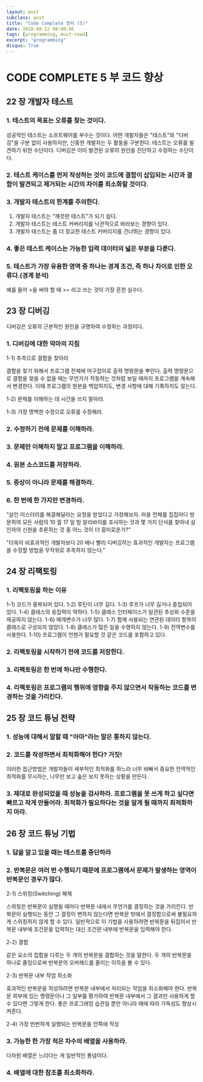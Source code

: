 ```yaml
---
layout: post
subclass: post
title: "Code Complete 정리 (5)"
date: 2018-08-12 00:00:05
tags: [programming, must-read]
excerpt: "programming"
disqus: True
---
```


# CODE COMPLETE 5 부 코드 향상

## 22 장 개발자 테스트

### 1. 테스트의 목표는 오류를 찾는 것이다.

성공적인 테스트는 소프트웨어를 부수는 것이다. 어떤 개발자들은 "테스트"와 "디버깅"을 구분 없이 사용하지만, 신중한 개발자는 두 활동을 구분한다. 테스트는 오류를 발견하기 위한 수단이다. 디버깅은 이미 발견된 오류의 원인을 진단하고 수정하는 수단이다.

### 2. 테스트 케이스를 먼저 작성하는 것이 코드에 결함이 삽입되는 시간과 결함이 발견되고 제거되는 시간의 차이를 최소화할 것이다.

### 3. 개발자 테스트의 한계를 주의한다.

1.  개발자 테스트는 "깨끗한 테스트"가 되기 쉽다.
2.  개발자 테스트는 테스트 커버리지를 낙관적으로 바라보는 경향이 있다.
3.  개발자 테스트는 좀 더 정교한 테스트 커버리지를 건너뛰는 경향이 있다.

### 4. 좋은 테스트 케이스는 가능한 입력 데이터의 넓은 부분을 다룬다.

### 5. 테스트가 가장 유용한 영역 중 하나는 경계 조건, 즉 하나 차이로 인한 오류다.(경계 분석)

예를 들어 >을 써야 할 때 >= 라고 쓰는 것이 가장 흔한 실수다.

## 23 장 디버깅

디버깅은 오류의 근본적인 원인을 규명하여 수정하는 과정이다.

### 1. 디버깅에 대한 악마의 지침

1-1) 추측으로 결함을 찾아라

결함을 찾기 위해서 프로그램 전체에 마구잡이로 출력 명령문을 뿌린다. 출력 명령문으로 결함을 찾을 수 없을 때는 무언가가 작동하는 것처럼 보일 때까지 프로그램을 계속해서 변경한다. 이때 프로그램의 원본을 백업하지도, 변경 사항에 대해 기록하지도 않는다.

1-2) 문제를 이해하는 데 시간을 쓰지 말아라.

1-3) 가장 명백한 수정으로 오류를 수정해라.

### 2. 수정하기 전에 문제를 이해하라.

### 3. 문제만 이해하지 말고 프로그램을 이해하라.

### 4. 원본 소스코드를 저장하라.

### 5. 증상이 아니라 문제를 해결하라.

### 6. 한 번에 한 가지만 변경하라.

"살인 미스터리를 해결해달라는 요청을 받았다고 가정해보자. 마을 전체를 집집마다 방문하여 모든 사람의 10 월 17 일 밤 알리바이를 조사하는 것과 몇 가지 단서를 찾아내 살인자의 신원을 추론하는 것 중 어느 것이 더 흥미로운가?"

"더욱이 비효과적인 개발자보다 20 배나 빨리 디버깅하는 효과적인 개발자는 프로그램을 수정할 방법을 무작위로 추측하지 않는다."

## 24 장 리팩토링

### 1. 리팩토링을 하는 이유

1-1) 코드가 중복되어 있다.
1-2) 루틴이 너무 길다.
1-3) 루프가 너무 길거나 중첩되어 있다.
1-4) 클래스의 응집력이 약하다.
1-5) 클래스 인터페이스가 일관된 추상화 수준을 제공하지 않는다.
1-6) 매개변수가 너무 많다.
1-7) 함께 사용되는 연관된 데이터 항목이 클래스로 구성되지 않았다.
1-8) 클래스가 많은 일을 수행하지 않는다.
1-9) 전역변수를 사용한다.
1-10) 프로그램이 언젠가 필요할 것 같은 코드를 포함하고 있다.

### 2. 리팩토링을 시작하기 전에 코드를 저장한다.

### 3. 리팩토링은 한 번에 하나만 수행한다.

### 4. 리팩토링은 프로그램의 행위에 영향을 주지 않으면서 작동하는 코드를 변경하는 것을 가리킨다.

## 25 장 코드 튜닝 전략

### 1. 성능에 대해서 말할 때 "아마"라는 말은 통하지 않는다.

### 2. 코드를 작성하면서 최적화해야 한다? 거짓!

이러한 접근방법은 개발자들이 세부적인 최적화를 하느라 너무 바빠서 중요한 전역적인 최적화를 무시하는, 나무만 보고 숲은 보지 못하는 상황을 만든다.

### 3. 제대로 완성되었을 때 성능을 검사하라. 프로그램을 못 쓰게 하고 싶다면 빠르고 작게 만들어라. 최적화가 필요하다는 것을 알게 될 때까지 최적화하지 마라.

## 26 장 코드 튜닝 기법

### 1. 답을 알고 있을 때는 테스트를 중단하라

### 2. 반복문은 여러 번 수행되기 때문에 프로그램에서 문제가 발생하는 영역이 반복문인 경우가 많다.

2-1) 스위칭(Switching) 해제

스위칭은 반복문이 실행될 때마다 반복문 내에서 무언가를 결정하는 것을 가리킨다. 반복문이 실행되는 동안 그 결정이 변하지 않는다면 반복문 밖에서 결정함으로써 불필요하게 스위칭하지 않게 할 수 있다. 일반적으로 이 기법을 사용하려면 반복문을 뒤집어서 반복문 내부에 조건문을 입력하는 대신 조건문 내부에 반복문을 입력해야 한다.

2-2) 결합

같은 요소의 집합을 다루는 두 개의 반복문을 결합하는 것을 말한다. 두 개의 반복문을 하나로 줄임으로써 반복문의 오버헤드를 줄이는 이득을 볼 수 있다.

2-3) 반복문 내부 작업 최소화

효과적인 반복문을 작성하려면 반복문 내부에서 처리되는 작업을 최소화해야 한다. 반복문 외부에 있는 명령문이나 그 일부를 평가하여 반복문 내부에서 그 결과만 사용하게 할 수 있다면 그렇게 한다. 좋은 프로그래밍 습관일 뿐만 아니라 때에 따라 가독성도 향상시켜준다.

2-4) 가장 빈번하게 실행되는 반복문을 안쪽에 작성

### 3. 가능한 한 가장 적은 차수의 배열을 사용하라.

다차원 배열은 느리다는 게 일반적인 통념이다.

### 4. 배열에 대한 참조를 최소화하라.
